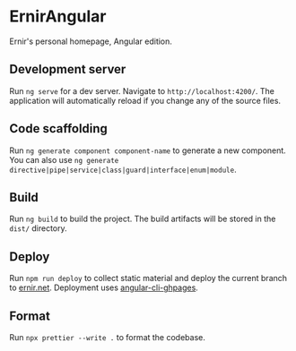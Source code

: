 # ErnirAngular

Ernir's personal homepage, Angular edition.

## Development server

Run `ng serve` for a dev server. Navigate to `http://localhost:4200/`. The application will automatically reload if you change any of the source files.

## Code scaffolding

Run `ng generate component component-name` to generate a new component. You can also use `ng generate directive|pipe|service|class|guard|interface|enum|module`.

## Build

Run `ng build` to build the project. The build artifacts will be stored in the `dist/` directory.

## Deploy

Run `npm run deploy` to collect static material and deploy the current branch to [ernir.net](https://ernir.net/). Deployment uses [angular-cli-ghpages](https://github.com/angular-schule/angular-cli-ghpages).

## Format

Run `npx prettier --write .` to format the codebase.
